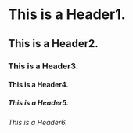 # This is a Header1.
## This is a Header2.
### This is a Header3.
#### This is a Header4.
##### This is a Header5.
###### This is a Header6.
